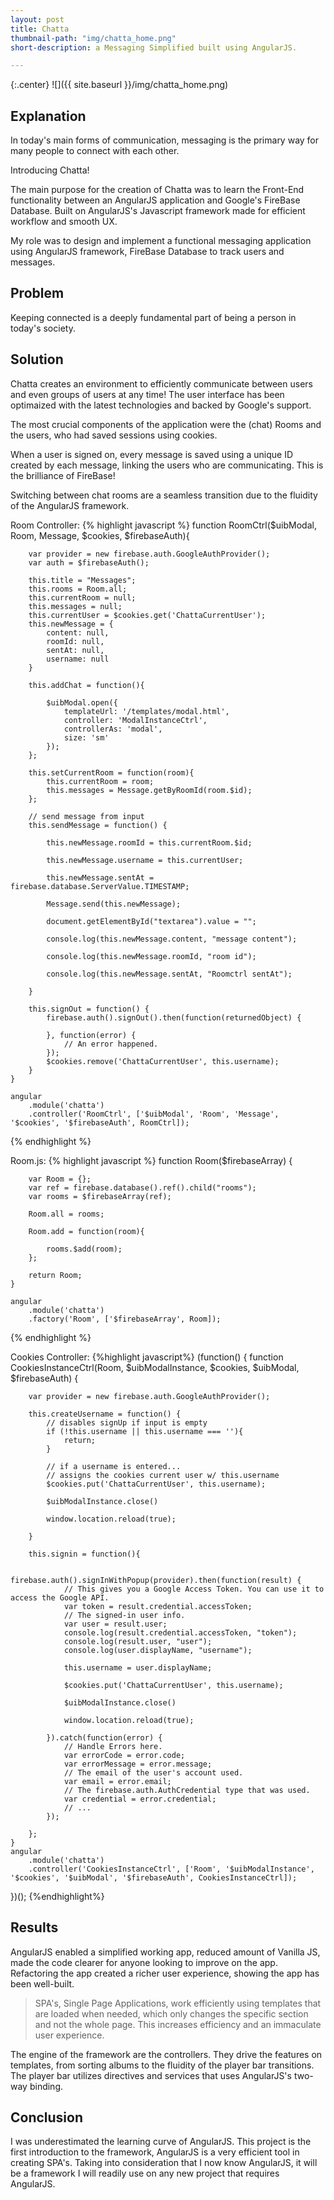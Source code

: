 ```yaml
---
layout: post
title: Chatta
thumbnail-path: "img/chatta_home.png"
short-description: a Messaging Simplified built using AngularJS.

---
```


{:.center}
![]({{ site.baseurl }}/img/chatta_home.png)


## Explanation

In today's main forms of communication, messaging is the primary way for many people to connect with each other.  

Introducing Chatta!

The main purpose for the creation of Chatta was to learn the Front-End functionality between an AngularJS application and Google's FireBase Database.  Built on AngularJS's Javascript framework made for efficient workflow and smooth UX.  

My role was to design and implement a functional messaging application using AngularJS framework, FireBase Database to track users and messages.


## Problem

Keeping connected is a deeply fundamental part of being a person in today's society.  

## Solution

Chatta creates an environment to efficiently communicate between users and even groups of users at any time!  The user interface has been optimaized with the latest technologies and backed by Google's support.

The most crucial components of the application were the (chat) Rooms and the users, who had saved sessions using cookies.

When a user is signed on, every message is saved using a unique ID created by each message, linking the users who are communicating.  This is the brilliance of FireBase!

Switching between chat rooms are a seamless transition due to the fluidity of the AngularJS framework.

Room Controller:
{% highlight javascript %}
function RoomCtrl($uibModal, Room, Message, $cookies, $firebaseAuth){

		var provider = new firebase.auth.GoogleAuthProvider();
		var auth = $firebaseAuth();

		this.title = "Messages";
		this.rooms = Room.all;
		this.currentRoom = null;
		this.messages = null;
		this.currentUser = $cookies.get('ChattaCurrentUser');
		this.newMessage = {
			content: null,
			roomId: null,
			sentAt: null,
			username: null
		}

		this.addChat = function(){

			$uibModal.open({
				templateUrl: '/templates/modal.html',
				controller: 'ModalInstanceCtrl',
				controllerAs: 'modal',
				size: 'sm'
			});
		};

		this.setCurrentRoom = function(room){
			this.currentRoom = room;
			this.messages = Message.getByRoomId(room.$id);
		};

		// send message from input
		this.sendMessage = function() {

			this.newMessage.roomId = this.currentRoom.$id;

            this.newMessage.username = this.currentUser;

			this.newMessage.sentAt = firebase.database.ServerValue.TIMESTAMP;

            Message.send(this.newMessage);

			document.getElementById("textarea").value = "";

			console.log(this.newMessage.content, "message content");

			console.log(this.newMessage.roomId, "room id");

			console.log(this.newMessage.sentAt, "Roomctrl sentAt");

		}

		this.signOut = function() {
			firebase.auth().signOut().then(function(returnedObject) {

			}, function(error) {
				// An error happened.
			});
            $cookies.remove('ChattaCurrentUser', this.username);
        }
	}

	angular
		.module('chatta')
		.controller('RoomCtrl', ['$uibModal', 'Room', 'Message', '$cookies', '$firebaseAuth', RoomCtrl]);
{% endhighlight %}

Room.js:
{% highlight javascript %}
function Room($firebaseArray) {

        var Room = {};
        var ref = firebase.database().ref().child("rooms");
        var rooms = $firebaseArray(ref);
        
        Room.all = rooms;

        Room.add = function(room){

            rooms.$add(room);
        };

        return Room;
    }

    angular
        .module('chatta')
        .factory('Room', ['$firebaseArray', Room]);
{% endhighlight %}

Cookies Controller:
{%highlight javascript%}
(function() {
    function CookiesInstanceCtrl(Room, $uibModalInstance, $cookies, $uibModal, $firebaseAuth) {

        var provider = new firebase.auth.GoogleAuthProvider();

        this.createUsername = function() {
            // disables signUp if input is empty
            if (!this.username || this.username === ''){
                return;
            }

            // if a username is entered...
            // assigns the cookies current user w/ this.username
            $cookies.put('ChattaCurrentUser', this.username);

            $uibModalInstance.close()

            window.location.reload(true);

        }

        this.signin = function(){

            firebase.auth().signInWithPopup(provider).then(function(result) {
                // This gives you a Google Access Token. You can use it to access the Google API.
                var token = result.credential.accessToken;
                // The signed-in user info.
                var user = result.user;
                console.log(result.credential.accessToken, "token");
                console.log(result.user, "user");
                console.log(user.displayName, "username");

                this.username = user.displayName;

                $cookies.put('ChattaCurrentUser', this.username);

                $uibModalInstance.close()

                window.location.reload(true);

            }).catch(function(error) {
                // Handle Errors here.
                var errorCode = error.code;
                var errorMessage = error.message;
                // The email of the user's account used.
                var email = error.email;
                // The firebase.auth.AuthCredential type that was used.
                var credential = error.credential;
                // ...
            });

        };
    }
    angular
        .module('chatta')
        .controller('CookiesInstanceCtrl', ['Room', '$uibModalInstance', '$cookies', '$uibModal', '$firebaseAuth', CookiesInstanceCtrl]);
})();
{%endhighlight%}

## Results

AngularJS enabled a simplified working app, reduced amount of Vanilla JS, made the code clearer for anyone looking to improve on the app.  Refactoring the app created a richer user experience, showing the app has been well-built.

> SPA's, Single Page Applications, work efficiently using templates that are loaded when needed, which only changes the specific section and not the whole page.  This increases efficiency and an immaculate user experience.

The engine of the framework are the controllers.  They drive the features on templates, from sorting albums to the fluidity of the player bar transitions. The player bar utilizes directives and services that uses AngularJS's two-way binding.


## Conclusion

I was underestimated the learning curve of AngularJS.  This project is the first introduction to the framework, AngularJS is a very efficient tool in creating SPA's.  Taking into consideration that I now know AngularJS, it will be a framework I will readily use on any new project that requires AngularJS.